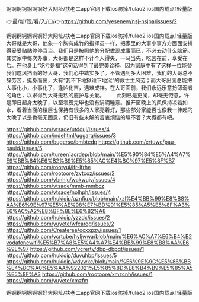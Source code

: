 锕锕锕锕锕锕锕好大网址/扶老二app官网下载ios防掉/fulao2 ios国内载点1轻量版

👉最/新/观/看/入/口/👉https://github.com/yesenew/nsj-nsjpa/issues/2

锕锕锕锕锕锕锕好大网址/扶老二app官网下载ios防掉/fulao2 ios国内载点1轻量版　　大哥就是大哥，他象一个胸有成竹的指挥员一样，把家里的大事小事方方面面安排得妥妥贴贴停停当当。我们只是按照他的分配做现成事而已，不必去动什么脑筋。其实家中每次办事，大哥都是这样不计个人得失，一马当先，吃苦在前，享受在后。在他身上“吃亏是福”这句话得到了最完美诠释。因为家庭中有了这样一位能替我们遮风挡雨的好大哥，我们心中踏实多了。不管遇到多大困难，我们的大哥总不辞劳苦，挺身而出，大有“我不下地狱谁下地狱”的救世主风范；而大哥出面总能把大事化小，小事化了，逢凶化吉，遇难成祥。在大哥面前，我们永远乐意扮薄弱者的角色，以求得到大哥无私的庇护与关爱。
　　此刻已是更阑，却毫无倦意，许是即日起身太晚了，以至零辰完毕也没有涓滴睡意。推开窗晚上的风保持凉若如水，看着当面的楼层也保持有很多的人家亮着灯，那些部分家能否也像我一律起的太晚了以是也毫无困意，仍旧有些未解的苦衷烦恼的睡不着？大概都有吧。


https://github.com/vtsade/utdduj/issues/4
https://github.com/indehtml/uggarq/issues/3
https://github.com/bugerse/bmbtedp
https://github.com/ertuwe/pau-pauld/issues/5
https://github.com/tureer/iacrdep/blob/main/%E5%90%84%E5%A4%A7%E9%BB%84%E6%B2%B9%E5%85%AC%E4%BC%97%E5%8F%B7
https://github.com/rootyui/lfr-lfrhe
https://github.com/rootoore/zvtcoz/issues/2
https://github.com/vbnhju/wakwujy/issues/4
https://github.com/vtsade/mmb-mmbcz
https://github.com/vtsade/nolhph/issues/4
https://github.com/hukioip/qznfiux/blob/main/xzl%E4%BB%99%E8%B8%AA%E6%9E%97%E5%AE%98%E7%BD%91%E5%85%A5%E5%8F%A3%E6%AC%A2%E8%BF%8E%E6%82%A8
https://github.com/hukioip/yzzdx/issues/2
https://github.com/yuyete/wfcarog/issues/2
https://github.com/Createree/ocxxpzv/issues/1
https://github.com/vcrtube/hyljwwa/blob/main/%E6%AC%A7%E6%B4%B2vodafonewifi%E5%B7%A8%E5%A4%A7%E4%BB%99%E8%B8%AA%E6%9E%97
https://github.com/vcrerty/dbp-dbpqt/issues/1
https://github.com/hukioip/duvuhbp/issues/5
https://github.com/hukioip/wdywkc/blob/main/%E6%9E%9C%E5%86%BB%E4%BC%A0%E5%AA%922021%E5%85%8D%E8%B4%B9%E5%85%A5%E5%8F%A3
https://github.com/rootoore/xmzcnh/issues/1
https://github.com/yuyete/xmzfm

锕锕锕锕锕锕锕好大网址/扶老二app官网下载ios防掉/fulao2 ios国内载点1轻量版
